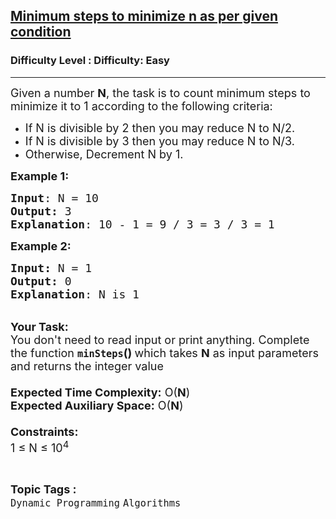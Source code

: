 <h2><a href="https://www.geeksforgeeks.org/problems/minimum-steps-to-minimize-n-as-per-given-condition0618/1">Minimum steps to minimize n as per given condition</a></h2><h3>Difficulty Level : Difficulty: Easy</h3><hr><div class="problems_problem_content__Xm_eO"><p><span style="font-size: 18px;">Given a number <strong>N</strong>, the task is to count minimum steps to minimize it to 1 according to the following criteria:</span></p>
<ul>
<li><span style="font-size: 18px;">If N is divisible by 2 then you may reduce N to N/2.</span></li>
<li><span style="font-size: 18px;">If N is divisible by 3 then you may reduce N to N/3.</span></li>
<li><span style="font-size: 18px;">Otherwise, Decrement N by 1.</span></li>
</ul>
<p><span style="font-size: 18px;"><strong>Example 1:</strong></span></p>
<pre><span style="font-size: 18px;"><strong>Input</strong>: N = 10
<strong>Output:</strong> 3
<strong>Explanation</strong>: 10 - 1 = 9 / 3 = 3 / 3 = 1</span>
</pre>
<div><span style="font-size: 18px;"><strong>Example 2:</strong></span></div>
<pre><span style="font-size: 18px;"><strong>Input: </strong>N = 1
<strong>Output: </strong>0
<strong>Explanation</strong>: N is 1</span></pre>
<p><br><span style="font-size: 18px;"><strong>Your Task:&nbsp;&nbsp;</strong><br>You don't need to read input or print anything. Complete the function <strong><code>minSteps</code>()&nbsp;</strong>which takes <strong>N</strong> as input parameters and returns the integer value<br><br><strong>Expected Time Complexity:</strong> O(<strong>N</strong>)<br><strong>Expected Auxiliary Space:</strong> O(<strong>N</strong>)<br><br><strong>Constraints:</strong><br>1 ≤ N ≤ 10<sup>4</sup></span></p></div><br><p><span style=font-size:18px><strong>Topic Tags : </strong><br><code>Dynamic Programming</code>&nbsp;<code>Algorithms</code>&nbsp;